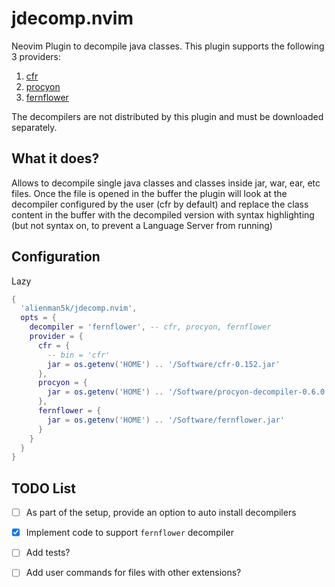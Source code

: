 # jdecomp.nvim
Neovim Plugin to decompile java classes. This plugin supports the following 3 providers:
1. [cfr](https://www.benf.org/other/cfr)
2. [procyon](https://github.com/mstrobel/procyon) 
3. [fernflower](https://github.com/fesh0r/fernflower)

The decompilers are not distributed by this plugin and must be downloaded separately.

## What it does?
Allows to decompile single java classes and classes inside jar, war, ear, etc files. Once the file is opened in the buffer the plugin will look at the decompiler configured by the user (cfr by default) and replace the class content in the buffer with the decompiled version with syntax highlighting (but not syntax on, to prevent a Language Server from running)

## Configuration
Lazy
``` lua
{
  'alienman5k/jdecomp.nvim',
  opts = {
    decompiler = 'fernflower', -- cfr, procyon, fernflower
    provider = {
      cfr = {
        -- bin = 'cfr'
        jar = os.getenv('HOME') .. '/Software/cfr-0.152.jar'
      },
      procyon = {
        jar = os.getenv('HOME') .. '/Software/procyon-decompiler-0.6.0.jar'
      },
      fernflower = {
        jar = os.getenv('HOME') .. '/Software/fernflower.jar'
      }
    }
  }
}
```

## TODO List
- [ ] As part of the setup, provide an option to auto install decompilers
- [x] Implement code to support `fernflower` decompiler
- [ ] Add tests?
- [ ] Add user commands for files with other extensions?

